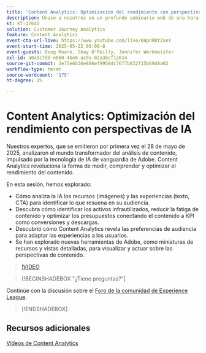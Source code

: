 ```yaml
---
title: 'Content Analytics: Optimización del rendimiento con perspectivas de IA'
description: Únase a nosotros en un profundo seminario web de una hora en el que profundizaremos en el mundo transformador del análisis de contenido, con la tecnología de IA de vanguardia de Adobe. En esta sesión se explorará cómo el análisis de contenido puede revolucionar la forma de medir, comprender y optimizar el rendimiento del contenido.
kt: KT-17641
solution: Customer Journey Analytics
feature: Content Analytics
event-cta-url-live: https://www.youtube.com/live/0ApnRRtZxeY
event-start-time: 2025-05-22 09:00-8
event-guests: Doug Moore, Shay O'Reilly, Jennifer Werkmeister
exl-id: a0a3c7dd-e060-4be8-ac9a-02a3bcf12614
source-git-commit: 2e75e6b36e806ef9958dc76f7b832f15b69d8a02
workflow-type: tm+mt
source-wordcount: '175'
ht-degree: 1%

---
```


# Content Analytics: Optimización del rendimiento con perspectivas de IA

Nuestros expertos, que se emitieron por primera vez el 28 de mayo de 2025, analizaron el mundo transformador del análisis de contenido, impulsado por la tecnología de IA de vanguardia de Adobe. Content Analytics revoluciona la forma de medir, comprender y optimizar el rendimiento del contenido.

En esta sesión, hemos explorado:

* Cómo analiza la IA los recursos (imágenes) y las experiencias (texto, CTA) para identificar lo que resuena en su audiencia.
* Descubra cómo identificar los activos infrautilizados, reducir la fatiga de contenido y optimizar los presupuestos conectando el contenido a KPI como conversiones y descargas.
* Descubrió cómo Content Analytics revela las preferencias de audiencia para adaptar las experiencias a los usuarios.
* Se han explorado nuevas herramientas de Adobe, como miniaturas de recursos y vistas detalladas, para visualizar y actuar sobre las perspectivas de contenido.

>[!VIDEO](https://video.tv.adobe.com/v/3460420/?quality=12&learn=on)

>[!BEGINSHADEBOX &quot;¿Tiene preguntas?&quot;]

Continúe con la discusión sobre el [Foro de la comunidad de Experience League](https://experienceleaguecommunities.adobe.com/t5/adobe-analytics-discussions/adobe-experience-league-live-content-analytics-optimize/m-p/756741#M4712).

>[!ENDSHADEBOX]

## Recursos adicionales

[Vídeos de Content Analytics](https://experienceleague.adobe.com/en/docs/customer-journey-analytics-learn/tutorials/content-analytics/introduction-to-content-analytics)
